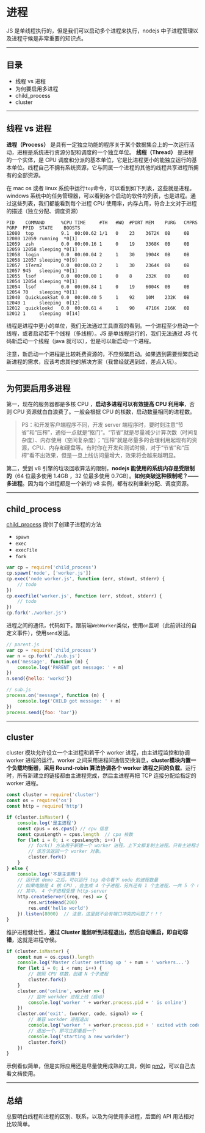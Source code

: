 # 进程

JS 是单线程执行的，但是我们可以启动多个进程来执行，nodejs 中子进程管理以及进程守候是非常重要的知识点。

-----

## 目录

- 线程 vs 进程
- 为何要启用多进程
- child_process
- cluster

----

## 线程 vs 进程

**进程（Process）** 是具有一定独立功能的程序关于某个数据集合上的一次运行活动，进程是系统进行资源分配和调度的一个独立单位。 **线程（Thread）** 是进程的一个实体，是 CPU 调度和分派的基本单位，它是比进程更小的能独立运行的基本单位。线程自己不拥有系统资源，它与同属一个进程的其他的线程共享进程所拥有的全部资源。

在 mac os 或者 linux 系统中运行`top`命令，可以看到如下列表，这些就是进程。windows 系统中的任务管理器，可以看到各个启动的软件的列表，也是进程。通过这些列表，我们都能看到每个进程 CPU 使用率，内存占用，符合上文对于进程的描述（独立分配、调度资源）

```
PID    COMMAND      %CPU TIME     #TH   #WQ  #PORT MEM    PURG   CMPRS  PGRP  PPID  STATE    BOOSTS
12080  top          9.1  00:00.62 1/1   0    23    3672K  0B     0B     12080 12059 running  *0[1]
12059  zsh          0.0  00:00.16 1     0    19    3368K  0B     0B     12059 12058 sleeping *0[1]
12058  login        0.0  00:00.04 2     1    30    1904K  0B     0B     12058 12057 sleeping *0[9]
12057  iTerm2       0.0  00:00.03 2     1    30    2364K  0B     0B     12057 945   sleeping *0[1]
12055  lsof         0.0  00:00.00 1     0    8     232K   0B     0B     12054 12054 sleeping *0[1]
12054  lsof         0.0  00:00.84 1     0    19    6004K  0B     0B     12054 70    sleeping *0[1]
12040  QuickLookSat 0.0  00:00.40 5     1    92    10M    232K   0B     12040 1     sleeping  0[12]
12012  quicklookd   0.0  00:00.61 4     1    90    4716K  216K   0B     12012 1     sleeping  0[14]
```

线程是进程中更小的单位，我们无法通过工具直观的看到。一个进程至少启动一个线程，或者启动若干个线程（多线程）。JS 是单线程运行的，我们无法通过 JS 代码新启动一个线程（java 就可以），但是可以新启动一个进程。

注意，新启动一个进程是比较耗费资源的，不应频繁启动。如果遇到需要频繁启动新进程的需求，应该考虑其他的解决方案（我曾经就遇到过，差点入坑）。

----

## 为何要启用多进程

第一，现在的服务器都是多核 CPU ，**启动多进程可以有效提高 CPU 利用率**，否则 CPU 资源就白白浪费了。一般会根据 CPU 的核数，启动数量相同的进程数。

> PS：和开发客户端程序不同，开发 server 端程序时，要时刻注意“节省”和“压榨”，通俗一点就是“抠门”。“节省”就是尽量减少计算次数（时间复杂度）、内存使用（空间复杂度）；“压榨”就是尽量多的合理利用起现有的资源，CPU、内存和硬盘等。有时你在开发和测试时候，对于“节省”和“压榨”看不出效果，但是一旦上线访问量增大，效果将会越来越明显。

第二，受到 v8 引擎的垃圾回收算法的限制，**nodejs 能使用的系统内存是受限制的**（64 位最多使用 1.4GB ，32 位最多使用 0.7GB）。**如何突破这种限制呢？—— 多进程**。因为每个进程都是一个新的 v8 实例，都有权利重新分配、调度资源。

----

## child_process

[child_process](http://nodejs.cn/api/child_process.html) 提供了创建子进程的方法

- `spawn`
- `exec`
- `execFile`
- `fork`

```js
var cp = require('child_process')
cp.spawn('node', ['worker.js'])
cp.exec('node worker.js', function (err, stdout, stderr) {
    // todo
})
cp.execFile('worker.js', function (err, stdout, stderr) {
    // todo
})
cp.fork('./worker.js')
```

进程之间的通讯，代码如下。跟前端`WebWorker`类似，使用`on`监听（此前讲过的自定义事件），使用`send`发送。

```js
// parent.js
var cp = require('child_process')
var n = cp.fork('./sub.js')
n.on('message', function (m) {
    console.log('PARENT got message: ' + m)
})
n.send({hello: 'workd'})

// sub.js
process.on('message', function (m) {
    console.log('CHILD got message: ' + m)
})
process.send({foo: 'bar'})
```

---

## cluster

cluster 模块允许设立一个主进程和若干个 worker 进程，由主进程监控和协调 worker 进程的运行。worker 之间采用进程间通信交换消息，**cluster模块内置一个负载均衡器，采用 Round-robin 算法协调各个 worker 进程之间的负载**。运行时，所有新建立的链接都由主进程完成，然后主进程再把 TCP 连接分配给指定的 worker 进程。

```js
const cluster = require('cluster')
const os = require('os')
const http = require('http')

if (cluster.isMaster) {
    console.log('是主进程')
    const cpus = os.cpus() // cpu 信息
    const cpusLength = cpus.length  // cpu 核数
    for (let i = 0; i < cpusLength; i++) {
        // fork() 方法用于新建一个 worker 进程，上下文都复制主进程。只有主进程才能调用这个方法
        // 该方法返回一个 worker 对象。
        cluster.fork()
    }
} else {
    console.log('不是主进程')
    // 运行该 demo 之后，可以运行 top 命令看下 node 的进程数量
    // 如果电脑是 4 核 CPU ，会生成 4 个子进程，另外还有 1 个主进程，一共 5 个 node 进程
    // 其中， 4 个子进程受理 http-server
    http.createServer((req, res) => {
        res.writeHead(200)
        res.end('hello world')
    }).listen(8000)  // 注意，这里就不会有端口冲突的问题了！！！
}
```

维护进程健壮性，**通过 Cluster 能监听到进程退出，然后自动重启，即自动容错**，这就是进程守候。

```js
if (cluster.isMaster) {
    const num = os.cpus().length
    console.log('Master cluster setting up ' + num + ' workers...')
    for (let i = 0; i < num; i++) {
        // 按照 CPU 核数，创建 N 个子进程
        cluster.fork()
    }
    cluster.on('online', worker => {
        // 监听 workder 进程上线（启动）
        console.log('worker ' + worker.process.pid + ' is online')
    })
    cluster.on('exit', (worker, code, signal) => {
        // 兼容 workder 进程退出
        console.log('worker ' + worker.process.pid + ' exited with code: ' + code + ' and signal: ' + signal)
        // 退出一个，即可立即重启一个
        console.log('starting a new workder')
        cluster.fork()
    })
}
```

示例看似简单，但是实际应用还是尽量使用成熟的工具，例如 [pm2](https://www.npmjs.com/package/pm2)，可以自己去看文档使用。

---

## 总结

总要明白线程和进程的区别、联系，以及为何使用多进程，后面的 API 用法相对比较简单。
